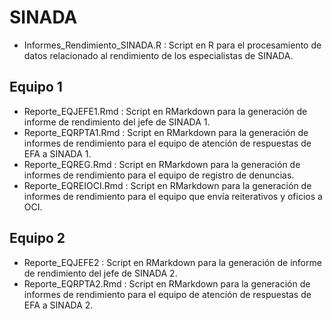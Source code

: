 # SINADA
- Informes_Rendimiento_SINADA.R : Script en R para el procesamiento de datos relacionado al rendimiento de los especialistas de SINADA.

## Equipo 1
- Reporte_EQJEFE1.Rmd : Script en RMarkdown para la generación de informe de rendimiento del jefe de SINADA 1.
- Reporte_EQRPTA1.Rmd : Script en RMarkdown para la generación de informes de rendimiento para el equipo de atención de respuestas de EFA a SINADA 1.
- Reporte_EQREG.Rmd : Script en RMarkdown para la generación de informes de rendimiento para el equipo de registro de denuncias.
- Reporte_EQREIOCI.Rmd : Script en RMarkdown para la generación de informes de rendimiento para el equipo que envía reiterativos y oficios a OCI.

## Equipo 2
- Reporte_EQJEFE2 : Script en RMarkdown para la generación de informe de rendimiento del jefe de SINADA 2.
-  Reporte_EQRPTA2.Rmd : Script en RMarkdown para la generación de informes de rendimiento para el equipo de atención de respuestas de EFA a SINADA 2.

